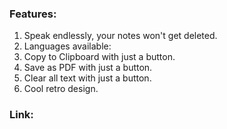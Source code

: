 ### Features:
1. Speak endlessly, your notes won't get deleted.
2. Languages available:
3. Copy to Clipboard with just a button.
4. Save as PDF with just a button.
5. Clear all text with just a button.
6. Cool retro design.

### Link: 
